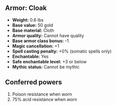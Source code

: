 ## Armor: Cloak

- **Weight:** 0.6 lbs
- **Base value:** 50 gold
- **Base material:** Cloth
- **Armor quality:** Cannot have quality
- **Base armor class bonus:** -1
- **Magic cancellation:** +1
- **Spell casting penalty:** +0% (somatic spells only)
- **Enchantable:** Yes
- **Safe enchantable level:** +3 or below
- **Mythic status:** Cannot be mythic

## Conferred powers

1. Poison resistance when worn
2. 75% acid resistance when worn
